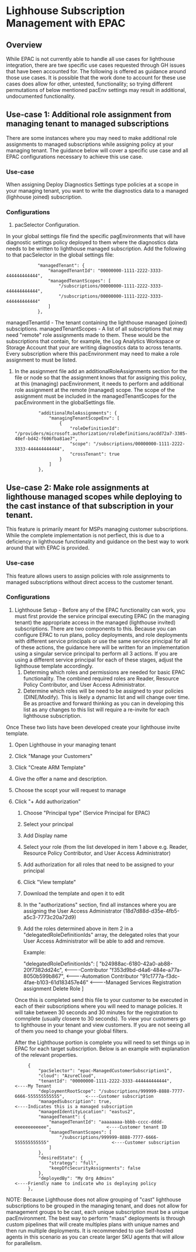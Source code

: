 # Lighhouse Subscription Management with EPAC

## Overview

While EPAC is not currently able to handle all use cases for lighthouse integration, there are twe specific use cases requested through GH issues that have been accounted for.  The following is offered as guidance around those use cases.  It is possible that the work done to account for these use cases does allow for other, untested, functionality; so trying different permutations of below mentioned pacEnv settings may result in additional, undocumented functionality.

## Use-case 1: Additional role assignment from managing tenant to managed subscriptions

There are some instances where you may need to make additional role assignments to managed subscriptions while assigning policy at your managing tenant.  The guidance below will cover a specific use case and all EPAC configurations necessary to achieve this use case.

### Use-case

When assigning Deploy Diagnostics Settings type policies at a scope in your managing tenant, you want to write the diagnostics data to a managed (lighhouse joined) subscription.

### Configurations

1. pacSelector Configuration.

In your global settings file find the specific pagEnvironments that will have diagnostic settings policy deployed to them where the diagnostics data needs to be written to lighthouse managed subscription.  Add the following to that pacSelector in the global settings file:

                "managedTenant": {
                    "managedTenantId": "00000000-1111-2222-3333-444444444444",
                    "managedTenantScopes": [
                        "/subscriptions/00000000-1111-2222-3333-444444444444",
                        "/subscriptions/00000000-1111-2222-3333-444444444444"
                    ]
                },

managedTenantId - The tenant containing the lighthouse managed (joined) subsciptions.
managedTenantScopes - A list of all subscriptions that may need "remote" role assignments made to them.  These would be the subscriptions that contain, for example, the Log Analytics Workspace or Storage Account that your are writing diagnostics data to across tenants.  Every subscription where this pacEnvironment may need to make a role assignment to must be listed.

1. In the assignment file add an additionalRoleAssignments section for the file or node so that the assignment knows that for assigning this policy, at this (managing) pacEnvironment, it needs to perform and additional role assignment at the remote (managed) scope.  The scope of the assignment must be included in the managedTenantScopes for the pacEnvironment in the globalSettings file.

                "additionalRoleAssignments": {
                    "managingTenantScopeEnv": [
                        {
                            "roleDefinitionId": "/providers/microsoft.authorization/roleDefinitions/acdd72a7-3385-48ef-bd42-f606fba81ae7",
                            "scope": "/subscriptions/00000000-1111-2222-3333-444444444444",
                            "crossTenant": true
                        }
                    ]
                },
        
## Use-case 2: Make role assignments at lighthouse managed scopes while deploying to the cast instance of that subscription in your tenant.

This feature is primarily meant for MSPs managing customer subscriptions.  While the complete implementation is not perfiect, this is due to a deficiency in lighthouse functionality and guidance on the best way to work around that with EPAC is provided.  

### Use-case

This feature allows users to assign policies with role assignments to managed subscriptions without direct access to the customer tenant.

### Configurations

1. Lighthouse Setup  - Before any of the EPAC functionality can work, you must first provide the service principal executing EPAC (in the managing tenant) the appropriate access in the managed (lighthouse invited) subscriptions.  There are two components to this.  Because you can configure EPAC to run plans, policy deployments, and role deployments with different service principals or use the same service principal for all of these actions, the guidance here will be written for an implementation using a singular service principal to perform all 3 actions.  If you are using a different service principal for each of these stages, adjust the lighthouse template accordingly.  
    1. Determing which roles and permissions are needed for basic EPAC functionality.  The combined required roles are Reader, Resource Policy Contributor, and User Access Administrator.
    1. Determine which roles will be need to be assigned to your policies (DINE/Modify).  This is likely a dynamic list and will change over time.  Be as proactive and forward thinking as you can in developing this list as any changes to this list will require a re-invite for each lighthouse subscription.

Once These two lists have been developed create your lighthouse invite template.

1. Open Lighthouse in your managing tenant
1. Click "Manage your Customers"
1. Click "Create ARM Template"
1. Give the offer a name and description.
1. Choose the scopt your will request to manage
1. Click "+ Add authorization"
    1. Choose "Principal type" (Service Principal for EPAC)
    1. Select your principal
    1. Add Display name
    1. Select your role (from the list developed in item 1 above e.g. Reader, Resource Policy Contributor, and User Access Administrator)
    1. Add authorization for all roles that need to be assigned to your principal
    1. Click "View template"
    1. Download the template and open it to edit
    1. In the "authorizations" section, find all instances where you are assigning the User Access Administrator (18d7d88d-d35e-4fb5-a5c3-7773c20a72d9)
    1. Add the roles determined above in item 2 in a "delegatedRoleDefinitionIds" array, the delegated roles that your User Access Administrator will be able to add and remove.

        Example:

        "delegatedRoleDefinitionIds": [
            "b24988ac-6180-42a0-ab88-20f7382dd24c",   <----Contributor
            "f353d9bd-d4a6-484e-a77a-8050b599b867",   <----Automation Contributor
            "91c1777a-f3dc-4fae-b103-61d183457e46"    <----Managed Services Registration assignment Delete Role
        ]

    Once this is completed send this file to your customer to be executed in each of their subscriptions where you will need to manage policies.  It will take between 30 seconds and 30 minutes for the registration to comnplete (usually closere to 30 seconds).  To view your customers go to lighthouse in your tenant and view customers.  If you are not seeing all of them you need to change your global filters.

    After the Lighthouse portion is complete you will need to set things up in EPAC for each target subscription.  Below is an example with explanation of the relevant properties.

            {
                "pacSelector": "epac-ManagedCustomerSubscription1",
                "cloud": "AzureCloud",
                "tenantId": "00000000-1111-2222-3333-444444444444",                                <----My Tenant
                "deploymentRootScope": "/subscriptions/999999-8888-7777-6666-555555555555",        <----Customer subscription
                "managedSubscription": true,                                                       <----Indicates this is a managed subscription
                "managedIdentityLocation": "eastus2",
                "managedTenant": {
                    "managedTenantId": "aaaaaaaa-bbbb-cccc-dddd-eeeeeeeeeeee",                     <----Customer tenant ID
                    "managedTenantScopes": [
                        "/subscriptions/999999-8888-7777-6666-555555555555"                        <----Customer subscription
                    ]
                },
                "desiredState": {
                    "strategy": "full",
                    "keepDfcSecurityAssignments": false
                },
                "deployedBy": "My Org Admins"                                                      <----Friendly name to indicate who is deploying policy
            },

NOTE:  Because Lighthouse does not allow grouping of "cast" lighthouse subscriptions to be grouped in the managing tenant, and does not allow for management groups to be cast, each unique subscription must be a unique pacEnvironment.  The best way to perform "mass" deployments is through custom pipelines that will create multiples plans with unique names and then run multiple deployments.  It is recommended to use Self-hosted agents in this scenario as you can create larger SKU agents that will allow for parallelism.


